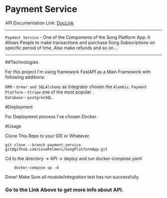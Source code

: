 # Payment Service 

API Documentation Link: [DocLink](http://localhost:8081/docs/)

--- 

`Payment Service` - One of the Components of the Song Platform App.
It Allows People to make transactions and purchase Song Subscriptions on specific period of time, Also make refunds and so on...

--- 

##Technologies 

For this project I'm using framework FastAPI as a Main Framework with following additions:

`ORM` - `Ormar and SQLAlchemy` as Integrator chosen the `Alembic`.
`Payment Platform` - `Stripe` one of the most popular  .  
`Database` - `postgresSQL`.

#Deployment 

For Deployment process I've chosen Docker.

#Usage

Clone This Repo to your IDE or Whatever.

    git clone --branch payment_service git@github.com/LovePelmeni/SongPlatformApp.git

Cd to the directory -> API -> deploy and run docker-compose.yaml 


        docker-compose up -d 

Done! Make Sure all module/integration test has run successfully. 
### Go to the Link Above to get more info about API.